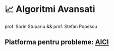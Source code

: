 # 📈 Algoritmi Avansati
prof. Sorin Stupariu && prof. Stefan Popescu

## Platforma pentru probleme: [AICI](https://cms.fmi.unibuc.ro/)

